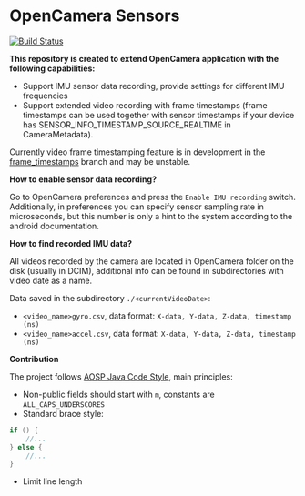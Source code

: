 # OpenCamera Sensors
[![Build Status](https://travis-ci.org/azaat/OpenCamera-Sensors.svg?branch=master)](https://travis-ci.org/azaat/OpenCamera-Sensors)

**This repository is created to extend OpenCamera application with the following capabilities:**

- Support IMU sensor data recording, provide settings for different IMU frequencies
- Support extended video recording with frame timestamps (frame timestamps can be used together with sensor timestamps if your device has SENSOR_INFO_TIMESTAMP_SOURCE_REALTIME in CameraMetadata).

Currently video frame timestamping feature is in development in the [frame_timestamps](https://github.com/azaat/OpenCamera-Sensors/tree/frame_timestamps) branch and may be unstable.

**How to enable sensor data recording?**

Go to OpenCamera preferences and press the ```Enable IMU recording``` switch. Additionally, in preferences you can specify sensor sampling rate in microseconds, but this number is only a hint to the system according to the android documentation.

**How to find recorded IMU data?**

All videos recorded by the camera are located in OpenCamera folder on the disk (usually in DCIM), additional info can be found in subdirectories with video date as a name. 

Data saved in the subdirectory ```./<currentVideoDate>```:

- ```<video_name>gyro.csv```, data format: ```X-data, Y-data, Z-data, timestamp (ns)```
- ```<video_name>accel.csv```, data format: ```X-data, Y-data, Z-data, timestamp (ns)```

**Contribution**

The project follows [AOSP Java Code Style](https://source.android.com/setup/contribute/code-style), main principles:

- Non-public fields should start with ```m```, constants are ```ALL_CAPS_UNDERSCORES``` 
- Standard brace style:
```java
if () {
    //...
} else {
    //...
}
```
- Limit line length
